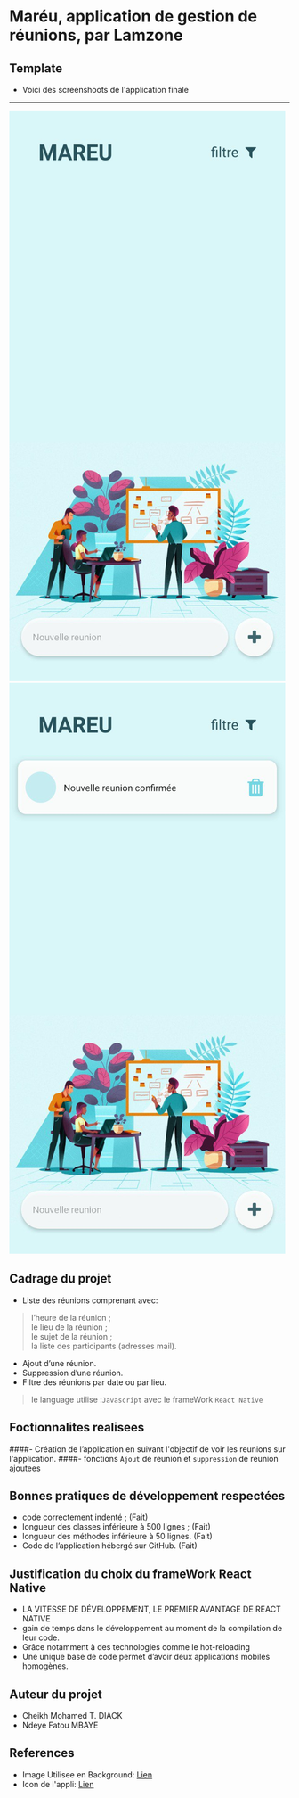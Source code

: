 # Maréu, application de gestion de réunions, par Lamzone

## Template
- Voici des screenshoots de l'application finale
---
![img_2.png](img_2.png) 
![img_3.png](img_3.png)

## Cadrage du projet
- Liste des réunions comprenant avec:
> l’heure de la réunion ;\
> le lieu de la réunion ;\
> le sujet de la réunion ;\
> la liste des participants (adresses mail).
- Ajout d’une réunion.
- Suppression d’une réunion.
- Filtre des réunions par date ou par lieu.


> le language utilise :`Javascript` avec le frameWork `React Native`


## Foctionnalites realisees
####- Création de l’application en suivant l'objectif de voir les reunions sur l'application.
####- fonctions `Ajout` de reunion et `suppression` de reunion ajoutees


## Bonnes pratiques de développement respectées
- code correctement indenté ; (Fait)
- longueur des classes inférieure à 500 lignes ; (Fait)
- longueur des méthodes inférieure à 50 lignes. (Fait)
- Code de l’application hébergé sur GitHub. (Fait)


## Justification du choix du frameWork React Native
- LA VITESSE DE DÉVELOPPEMENT, LE PREMIER AVANTAGE DE REACT NATIVE
- gain de temps dans le développement au moment de la compilation de leur code.
- Grâce notamment à des technologies comme le hot-reloading
- Une unique base de code permet d’avoir deux applications mobiles homogènes.


## Auteur du projet
- Cheikh Mohamed T. DIACK 
- Ndeye Fatou MBAYE


## References

* Image Utilisee en Background: [Lien](https://telegra.ph/file/a5f51da3ea8d2f61c9366.png)
* Icon de l'appli: [Lien](https://telegra.ph/file/ca227b43fb20c8b5bb38b.png)
